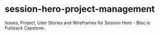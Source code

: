 # session-hero-project-management

Issues, Project, User Stories and Wireframes for Session Hero - Bloc.io Fullstack Capstone.
